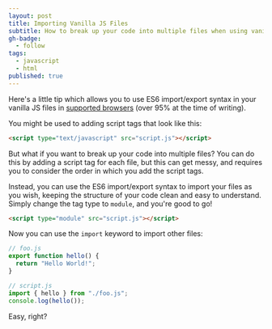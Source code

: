 ```yaml
---
layout: post
title: Importing Vanilla JS Files
subtitle: How to break up your code into multiple files when using vanilla JS.
gh-badge:
  - follow
tags:
  - javascript
  - html
published: true
---
```


Here's a little tip which allows you to use ES6 import/export syntax in your vanilla JS files in [supported browsers](https://caniuse.com/es6-module-dynamic-import) (over 95% at the time of writing).

You might be used to adding script tags that look like this:

```html
<script type="text/javascript" src="script.js"></script>
```

But what if you want to break up your code into multiple files? You can do this by adding a script tag for each file, but this can get messy, and requires you to consider the order in which you add the script tags.

Instead, you can use the ES6 import/export syntax to import your files as you wish, keeping the structure of your code clean and easy to understand. Simply change the tag type to `module`, and you're good to go!

```html
<script type="module" src="script.js"></script>
```

Now you can use the `import` keyword to import other files:

```javascript
// foo.js
export function hello() {
  return "Hello World!";
}

// script.js
import { hello } from "./foo.js";
console.log(hello());
```

Easy, right?
